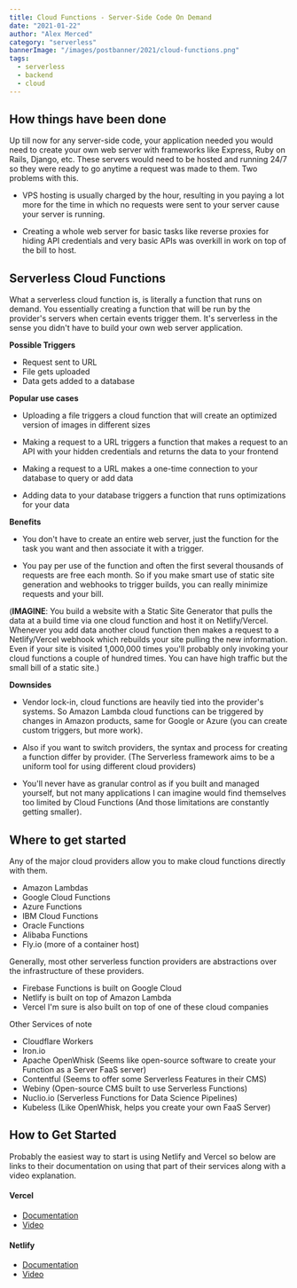 ```yaml
---
title: Cloud Functions - Server-Side Code On Demand
date: "2021-01-22"
author: "Alex Merced"
category: "serverless"
bannerImage: "/images/postbanner/2021/cloud-functions.png"
tags:
  - serverless
  - backend
  - cloud
---
```


## How things have been done

Up till now for any server-side code, your application needed you would need to create your own web server with frameworks like Express, Ruby on Rails, Django, etc. These servers would need to be hosted and running 24/7 so they were ready to go anytime a request was made to them. Two problems with this.

- VPS hosting is usually charged by the hour, resulting in you paying a lot more for the time in which no requests were sent to your server cause your server is running.

- Creating a whole web server for basic tasks like reverse proxies for hiding API credentials and very basic APIs was overkill in work on top of the bill to host.

## Serverless Cloud Functions

What a serverless cloud function is, is literally a function that runs on demand. You essentially creating a function that will be run by the provider's servers when certain events trigger them. It's serverless in the sense you didn't have to build your own web server application.

**Possible Triggers**

- Request sent to URL
- File gets uploaded
- Data gets added to a database

**Popular use cases**

- Uploading a file triggers a cloud function that will create an optimized version of images in different sizes

- Making a request to a URL triggers a function that makes a request to an API with your hidden credentials and returns the data to your frontend

- Making a request to a URL makes a one-time connection to your database to query or add data

- Adding data to your database triggers a function that runs optimizations for your data

**Benefits**

- You don't have to create an entire web server, just the function for the task you want and then associate it with a trigger.

- You pay per use of the function and often the first several thousands of requests are free each month. So if you make smart use of static site generation and webhooks to trigger builds, you can really minimize requests and your bill.

(**IMAGINE**: You build a website with a Static Site Generator that pulls the data at a build time via one cloud function and host it on Netlify/Vercel. Whenever you add data another cloud function then makes a request to a Netlify/Vercel webhook which rebuilds your site pulling the new information. Even if your site is visited 1,000,000 times you'll probably only invoking your cloud functions a couple of hundred times. You can have high traffic but the small bill of a static site.)

**Downsides**

- Vendor lock-in, cloud functions are heavily tied into the provider's systems. So Amazon Lambda cloud functions can be triggered by changes in Amazon products, same for Google or Azure (you can create custom triggers, but more work).

- Also if you want to switch providers, the syntax and process for creating a function differ by provider. (The Serverless framework aims to be a uniform tool for using different cloud providers)

- You'll never have as granular control as if you built and managed yourself, but not many applications I can imagine would find themselves too limited by Cloud Functions (And those limitations are constantly getting smaller).

## Where to get started

Any of the major cloud providers allow you to make cloud functions directly with them.

- Amazon Lambdas
- Google Cloud Functions
- Azure Functions
- IBM Cloud Functions
- Oracle Functions
- Alibaba Functions
- Fly.io (more of a container host)

Generally, most other serverless function providers are abstractions over the infrastructure of these providers.

- Firebase Functions is built on Google Cloud
- Netlify is built on top of Amazon Lambda
- Vercel I'm sure is also built on top of one of these cloud companies

Other Services of note

- Cloudflare Workers
- Iron.io
- Apache OpenWhisk (Seems like open-source software to create your Function as a Server FaaS server)
- Contentful (Seems to offer some Serverless Features in their CMS)
- Webiny (Open-source CMS built to use Serverless Functions)
- Nuclio.io (Serverless Functions for Data Science Pipelines)
- Kubeless (Like OpenWhisk, helps you create your own FaaS Server)

## How to Get Started

Probably the easiest way to start is using Netlify and Vercel so below are links to their documentation on using that part of their services along with a video explanation.

#### Vercel

- [Documentation](https://vercel.com/docs/serverless-functions/introduction)
- [Video](https://www.youtube.com/watch?v=BhArBPtW6Ms)

#### Netlify

- [Documentation](https://docs.netlify.com/functions/overview/)
- [Video](https://www.youtube.com/watch?v=WA0p7VGkers)

